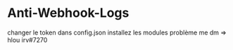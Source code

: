 # Anti-Webhook-Logs

changer le token dans config.json
installez les modules
problème me dm => hlou irv#7270
